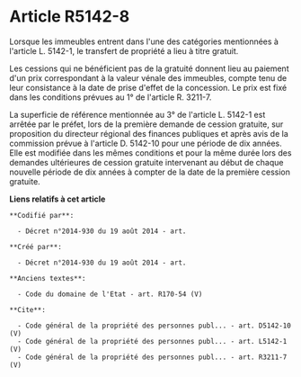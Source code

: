 # Article R5142-8

Lorsque les immeubles entrent dans l'une des catégories mentionnées à l'article L. 5142-1, le transfert de propriété a lieu à
titre gratuit. 

Les cessions qui ne bénéficient pas de la gratuité donnent lieu au paiement d'un prix correspondant à la valeur vénale des
immeubles, compte tenu de leur consistance à la date de prise d'effet de la concession. Le prix est fixé dans les conditions
prévues au 1° de l'article R. 3211-7. 

La superficie de référence mentionnée au 3° de l'article L. 5142-1 est arrêtée par le préfet, lors de la première demande de
cession gratuite, sur proposition du directeur régional des finances publiques et après avis de la commission prévue à
l'article D. 5142-10 pour une période de dix années. Elle est modifiée dans les mêmes conditions et pour la même durée lors
des demandes ultérieures de cession gratuite intervenant au début de chaque nouvelle période de dix années à compter de la
date de la première cession gratuite.

**Liens relatifs à cet article**

	**Codifié par**:

	  - Décret n°2014-930 du 19 août 2014 - art.

	**Créé par**:

	  - Décret n°2014-930 du 19 août 2014 - art.

	**Anciens textes**:

	  - Code du domaine de l'Etat - art. R170-54 (V)

	**Cite**:

	  - Code général de la propriété des personnes publ... - art. D5142-10 (V)
	  - Code général de la propriété des personnes publ... - art. L5142-1 (V)
	  - Code général de la propriété des personnes publ... - art. R3211-7 (V)
